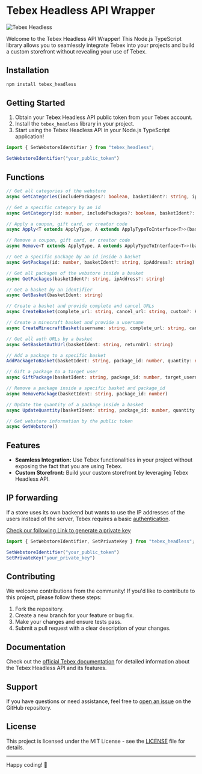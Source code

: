 # Tebex Headless API Wrapper

![Tebex Headless](https://github.com/grp-gg/tebex_headless/assets/65678882/f9de08d5-aa6a-4cdf-a819-7d89d615c63b)

Welcome to the Tebex Headless API Wrapper! This Node.js TypeScript library allows you to seamlessly integrate Tebex into your projects and build a custom storefront without revealing your use of Tebex.

## Installation

```bash
npm install tebex_headless
```

## Getting Started

1. Obtain your Tebex Headless API public token from your Tebex account.
2. Install the `tebex_headless` library in your project.
3. Start using the Tebex Headless API in your Node.js TypeScript application!

```typescript
import { SetWebstoreIdentifier } from "tebex_headless";

SetWebstoreIdentifier("your_public_token")
```

## Functions

```typescript
// Get all categories of the webstore
async GetCategories(includePackages?: boolean, basketIdent?: string, ipAddress?: string)

// Get a specific category by an id
async GetCategory(id: number, includePackages?: boolean, basketIdent?: string, ipAddress?: string)

// Apply a coupon, gift card, or creator code
async Apply<T extends ApplyType, A extends ApplyTypeToInterface<T>>(basketIdent: string, type: T, body: A)

// Remove a coupon, gift card, or creator code
async Remove<T extends ApplyType, A extends ApplyTypeToInterface<T>>(basketIdent: string, type: T, body: A)

// Get a specific package by an id inside a basket
async GetPackage(id: number, basketIdent?: string, ipAddress?: string)

// Get all packages of the webstore inside a basket
async GetPackages(basketIdent?: string, ipAddress?: string)

// Get a basket by an identifier
async GetBasket(basketIdent: string)

// Create a basket and provide complete and cancel URLs
async CreateBasket(complete_url: string, cancel_url: string, custom?: KeyValuePair<string, any>, complete_auto_redirect?: boolean, ipAddress?: string)

// Create a minecraft basket and provide a username
async CreateMinecraftBasket(username: string, complete_url: string, cancel_url: string, custom?: KeyValuePair<string, any>, complete_auto_redirect?: boolean, ipAddress?: string)

// Get all auth URLs by a basket
async GetBasketAuthUrl(basketIdent: string, returnUrl: string)

// Add a package to a specific basket
AddPackageToBasket(basketIdent: string, package_id: number, quantity: number, type?: PackageType, variable_data?: KeyValuePair<string, any>)

// Gift a package to a target user
async GiftPackage(basketIdent: string, package_id: number, target_username_id: string)

// Remove a package inside a specific basket and package_id
async RemovePackage(basketIdent: string, package_id: number)

// Update the quantity of a package inside a basket
async UpdateQuantity(basketIdent: string, package_id: number, quantity: number)

// Get webstore information by the public token
async GetWebstore()
```

## Features

- **Seamless Integration:** Use Tebex functionalities in your project without exposing the fact that you are using Tebex.
- **Custom Storefront:** Build your custom storefront by leveraging Tebex Headless API.


## IP forwarding

If a store uses its own backend but wants to use the IP addresses of the users instead of the server, Tebex requires a basic [authentication](https://documenter.getpostman.com/view/10912536/2s9XxvTEmh#intro).

[Check our following Link to generate a private key](https://creator.tebex.io/developers/api-keys)

```typescript
import { SetWebstoreIdentifier, SetPrivateKey } from "tebex_headless";

SetWebstoreIdentifier("your_public_token")
SetPrivateKey("your_private_key")
```

## Contributing

We welcome contributions from the community! If you'd like to contribute to this project, please follow these steps:

1. Fork the repository.
2. Create a new branch for your feature or bug fix.
3. Make your changes and ensure tests pass.
4. Submit a pull request with a clear description of your changes.

## Documentation

Check out the [official Tebex documentation](https://docs.tebex.io/) for detailed information about the Tebex Headless API and its features.

## Support

If you have questions or need assistance, feel free to [open an issue](https://github.com/grp-gg/tebex_headless/issues) on the GitHub repository.

## License

This project is licensed under the MIT License - see the [LICENSE](LICENSE) file for details.

---

Happy coding! 🚀
